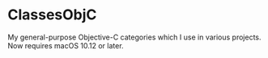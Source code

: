 ClassesObjC
===========

My general-purpose Objective-C categories which I use in various projects.  Now requires macOS 10.12 or later.
